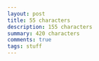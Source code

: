 ```yaml
---
layout: post
title: 55 characters
description: 155 characters
summary: 420 characters
comments: true
tags: stuff
---
```


